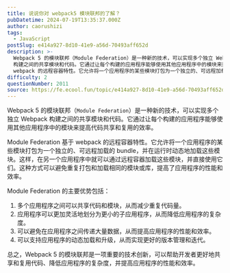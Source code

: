 ```yaml
---
title: 说说你对 webpack5 模块联邦的了解？
pubDatetime: 2024-07-19T13:35:37.000Z
author: caorushizi
tags:
  - JavaScript
postSlug: e414a927-8d10-41e9-a56d-70493aff652d
description: >-
  Webpack 5 的模块联邦（Module Federation）是一种新的技术，可以实现多个独立 Webpack
  构建之间的共享模块和代码。它通过让每个构建的应用程序能够使用其他应用程序中的模块来提高代码共享和复用的效率。 Module Federation 基于
  webpack 的远程容器特性。它允许将一个应用程序的某些模块打包为一个独立的、可远程加载的 bundle，并在运行时动态地加载这
difficulty: 2
questionNumber: 2011
source: https://fe.ecool.fun/topic/e414a927-8d10-41e9-a56d-70493aff652d
---
```


Webpack 5 的模块联邦（`Module Federation`）是一种新的技术，可以实现多个独立 Webpack 构建之间的共享模块和代码。它通过让每个构建的应用程序能够使用其他应用程序中的模块来提高代码共享和复用的效率。

Module Federation 基于 webpack 的远程容器特性。它允许将一个应用程序的某些模块打包为一个独立的、可远程加载的 bundle，并在运行时动态地加载这些模块。这样，在另一个应用程序中就可以通过远程容器加载这些模块，并直接使用它们。这种方式可以避免重复打包和加载相同的模块或库，提高了应用程序的性能和效率。

Module Federation 的主要优势包括：

1. 多个应用程序之间可以共享代码和模块，从而减少重复代码量。
2. 应用程序可以更加灵活地划分为更小的子应用程序，从而降低应用程序的复杂度。
3. 可以避免在应用程序之间传递大量数据，从而提高应用程序的性能和效率。
4. 可以支持应用程序的动态加载和升级，从而实现更好的版本管理和迭代。

总之，Webpack 5 的模块联邦是一项重要的技术创新，可以帮助开发者更好地共享和复用代码、降低应用程序的复杂度，并提高应用程序的性能和效率。
